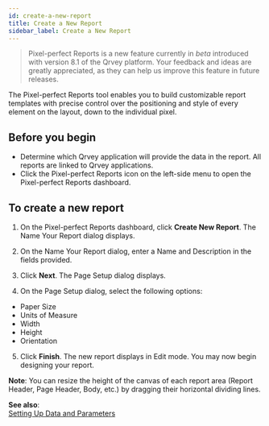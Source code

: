 ```yaml
---
id: create-a-new-report
title: Create a New Report
sidebar_label: Create a New Report
---
```


<div style={{textAlign: "justify"}}>


> Pixel-perfect Reports is a new feature currently in *beta* introduced with version 8.1 of the Qrvey platform. Your feedback and ideas are greatly appreciated, as they can help us improve this feature in future releases.

The Pixel-perfect Reports tool enables you to build customizable report templates with precise control over the positioning and style of every element on the layout, down to the individual pixel. 

## Before you begin
- Determine which Qrvey application will provide the data in the report. All reports are linked to Qrvey applications. 
- Click the Pixel-perfect Reports icon on the left-side menu to open the Pixel-perfect Reports dashboard.  

## To create a new report
1. On the Pixel-perfect Reports dashboard, click **Create New Report**. The Name Your Report dialog displays. 

2. On the Name Your Report dialog, enter a Name and Description in the fields provided. 

3. Click **Next**. The Page Setup dialog displays. 

4. On the Page Setup dialog, select the following options:
  - Paper Size
  - Units of Measure
  - Width
  - Height
  - Orientation

5. Click **Finish**. The new report displays in Edit mode. You may now begin designing your report. 

**Note**: You can resize the height of the canvas of each report area (Report Header, Page Header, Body, etc.)  by dragging their horizontal dividing lines.  

**See also**:  
[Setting Up Data and Parameters](data-and-parameters.md)

</div>